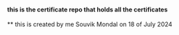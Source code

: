 #### this is the certificate repo that holds all the certificates

\*\* this is created by me Souvik Mondal on 18 of July 2024
